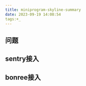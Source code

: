 ```yaml
---
title: miniprogram-skyline-summary
date: 2023-09-19 14:08:54
tags:+_
---
```

## 问题



## sentry接入



## bonree接入